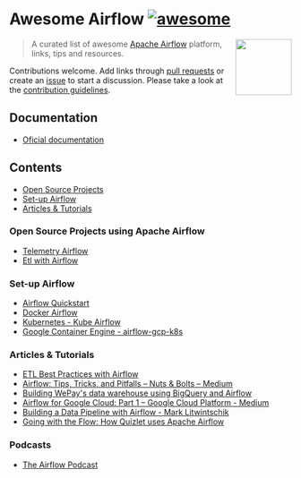 # Awesome Airflow [![awesome](https://cdn.rawgit.com/sindresorhus/awesome/d7305f38d29fed78fa85652e3a63e154dd8e8829/media/badge.svg)](https://github.com/sindresorhus/awesome)

[<img src="https://airflow.apache.org/_images/pin_large.png" align="right"  width="100">](https://airflow.apache.org/)

> A curated list of awesome [Apache Airflow](https://github.com/apache/incubator-airflow) platform, links, tips and resources.

Contributions welcome. Add links through [pull requests](https://github.com/msantino/awesome-airflow/pulls) or create an [issue](https://github.com/msantino/awesome-airflow/issues) to start a discussion. Please take a look at the [contribution guidelines](CONTRIBUTING.md).

## Documentation
* [Oficial documentation](https://airflow.apache.org/)


## Contents

- [Open Source Projects](#Open-source-projects-asing-apache-airflow)
- [Set-up Airflow](#Set-up-irflow)
- [Articles & Tutorials](#Articles-&-utorials)

### Open Source Projects using Apache Airflow
* [Telemetry Airflow](https://github.com/mozilla/telemetry-airflow)
* [Etl with Airflow](https://github.com/gtoonstra/etl-with-airflow)

### Set-up Airflow

* [Airflow Quickstart](https://airflow.incubator.apache.org/start.html)
* [Docker Airflow](https://github.com/puckel/docker-airflow)
* [Kubernetes - Kube Airflow](https://github.com/mumoshu/kube-airflow)
* [Google Container Engine - airflow-gcp-k8s](https://github.com/alexvanboxel/airflow-gcp-k8s)

### Articles & Tutorials

* [ETL Best Practices with Airflow](https://gtoonstra.github.io/etl-with-airflow/)
* [Airflow: Tips, Tricks, and Pitfalls – Nuts & Bolts – Medium](https://medium.com/handy-tech/airflow-tips-tricks-and-pitfalls-9ba53fba14eb)
* [Building WePay's data warehouse using BigQuery and Airflow](https://wecode.wepay.com/posts/wepays-data-warehouse-bigquery-airflow)
* [Airflow for Google Cloud: Part 1 – Google Cloud Platform - Medium](https://medium.com/google-cloud/airflow-for-google-cloud-part-1-d7da9a048aa4)
* [Building a Data Pipeline with Airflow - Mark Litwintschik](http://tech.marksblogg.com/airflow-postgres-redis-forex.html)
* [Going with the Flow: How Quizlet uses Apache Airflow](https://medium.com/tech-quizlet/going-with-the-flow-how-quizlet-uses-apache-airflow-to-execute-complex-data-processing-pipelines-1ca546f8cc68)

### Podcasts

* [The Airflow Podcast](https://soundcloud.com/the-airflow-podcast)